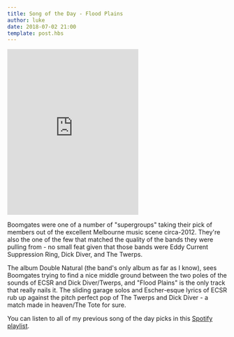 ```yaml
---
title: Song of the Day - Flood Plains
author: luke
date: 2018-07-02 21:00
template: post.hbs
---
```


<iframe src="https://open.spotify.com/embed/track/2zEOual1dxf1uMgL6pnGyz" width="300" height="380" frameborder="0" allowtransparency="true" allow="encrypted-media"></iframe>

Boomgates were one of a number of "supergroups" taking their pick of members out of the excellent
Melbourne music scene circa-2012. They're also the one of the few that matched the quality of the bands
they were pulling from - no small feat given that those bands were Eddy Current Suppression Ring,
Dick Diver, and The Twerps.

The album Double Natural (the band's only album as far as I know), sees Boomgates trying to find a
nice middle ground between the two poles of the sounds of ECSR and Dick Diver/Twerps, and
"Flood Plains" is the only track that really nails it. The sliding garage solos and Escher-esque lyrics
of ECSR rub up against the pitch perfect pop of The Twerps and Dick Diver - a match made in heaven/The Tote for sure.

You can listen to all of my previous song of the day picks in this [Spotify playlist](https://open.spotify.com/user/lhansford/playlist/5g8D964wkh7avEqmzD5LKY?si=yEPUBg2UQrW4tOPJrPe9Ug).
